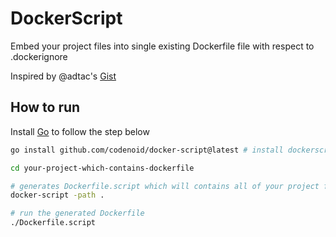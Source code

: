# DockerScript

Embed your project files into single existing Dockerfile file with respect to .dockerignore

Inspired by @adtac's [Gist](https://gist.github.com/adtac/595b5823ef73b329167b815757bbce9f)

## How to run

Install [Go](https://dev.to/codenoid_/easiest-way-to-install-go-on-linux-gim) to follow the step below

```sh
go install github.com/codenoid/docker-script@latest # install dockerscript

cd your-project-which-contains-dockerfile

# generates Dockerfile.script which will contains all of your project files
docker-script -path .

# run the generated Dockerfile
./Dockerfile.script
```
